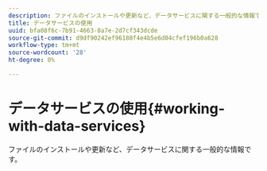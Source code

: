 ```yaml
---
description: ファイルのインストールや更新など、データサービスに関する一般的な情報です。
title: データサービスの使用
uuid: bfa08f6c-7b91-4663-8a7e-2d7cf343dcde
source-git-commit: d9df90242ef96188f4e4b5e6d04cfef196b0a628
workflow-type: tm+mt
source-wordcount: '28'
ht-degree: 0%

---
```



# データサービスの使用{#working-with-data-services}

ファイルのインストールや更新など、データサービスに関する一般的な情報です。

